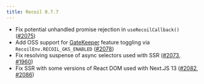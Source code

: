```yaml
---
title: Recoil 0.7.7
---
```


- Fix potential unhandled promise rejection in `useRecoilCallback()` ([#2075](https://github.com/facebookexperimental/Recoil/pull/2075))
- Add OSS support for [GateKeeper](/docs/api-reference/core/RecoilEnv#recoilenv) feature toggling via `RecoilEnv.RECOIL_GKS_ENABLED` ([#2078](https://github.com/facebookexperimental/Recoil/pull/2078))
- Fix resolving suspense of async selectors used with SSR ([#2073](https://github.com/facebookexperimental/Recoil/pull/2073), [#1960](https://github.com/facebookexperimental/Recoil/pull/1960))
- Fix SSR with some versions of React DOM used with Next.JS 13 ([#2082](https://github.com/facebookexperimental/Recoil/pull/2082), [#2086](https://github.com/facebookexperimental/Recoil/pull/2086))
